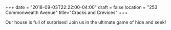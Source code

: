 +++
date = "2018-09-03T22:22:00-04:00"
draft = false
location = "253 Commonwealth Avenue"
title="Cracks and Crevices"
+++

Our house is full of surprises! Join us in the ultimate game of hide and seek!

